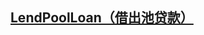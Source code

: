## <a href="https://github.com/BendDAO/bend-lending-protocol/blob/main/contracts/protocol/LendPoolLoan.sol">LendPoolLoan（借出池贷款）</a>